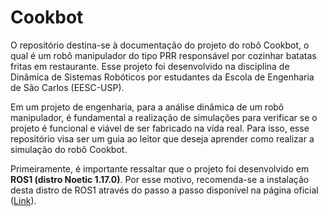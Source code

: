 # Cookbot
O repositório destina-se à documentação do projeto do robô Cookbot, o qual é um robô manipulador do tipo PRR responsável por cozinhar batatas fritas em restaurante. Esse projeto foi desenvolvido na disciplina de Dinâmica de Sistemas Robóticos por estudantes da Escola de Engenharia de São Carlos (EESC-USP).

Em um projeto de engenharia, para a análise dinâmica de um robô manipulador, é fundamental a realização de simulações para verificar se o projeto é funcional e viável de ser fabricado na vida real. Para isso, esse repositório visa ser um guia ao leitor que deseja aprender como realizar a simulação do robô Cookbot.

Primeiramente, é importante ressaltar que o projeto foi desenvolvido em **ROS1 (distro Noetic 1.17.0)**. Por esse motivo, recomenda-se a instalação desta distro de ROS1 através do passo a passo disponível na página oficial ([Link](http://wiki.ros.org/noetic/Installation)). 


